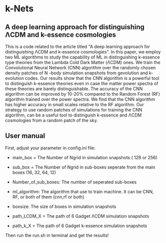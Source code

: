 # k-Nets
## A deep learning approach for distinguishing ΛCDM and k-essence cosmologies

This is a code related to the article titled "A deep learning approach for distinguishing ΛCDM and k-essence cosmologies". In this paper, we employ two ML algorithms to study the capability of ML in distinguishing k-essence type theories from the Lambda Cold Dark Matter (ΛCDM) ones. We train the Convolutional Neural Network (CNN) algorithm over the randomly chosen density patches of N -body simulation snapshots from gevolution and k-evolution codes. Our results show that the CNN algorithm is a powerful tool to distinguish k-essence theories even in case the matter power spectra of these theories are barely distinguishable. The accuracy of the CNN algorithm can be improved by 10-20% compared to the Random Forest (RF) algorithm trained over the power spectra. We find that the CNN algorithm has higher accuracy in small scales relative to the RF algorithm. Our strategy to use random patches of simulations for training the CNN algorithm, can be a useful tool to distinguish k-essence and ΛCDM cosmologies from a random patch of the sky.

## User manual

First, adjust your parameter in config.ini file:

* main_box = The Number of Ngrid in simulation snapshots ( 128 or 256)

* sub_box =  The Number of Ngrid in sub-boxes seperate from the main boxes (16, 32, 64, 12)
* Number_of_sub_boxes: The number of seperated sub-boxes
* ml_algorithm: The algorithm that use to train machine. It can be CNN, RF, or both of them (cnn,rf or both)
* boxsize: The size of boxes in simulation snapshots 

* path_LCDM_X = The path of 6 Gadget ΛCDM simulation snapshots 
* path_k_X = The path of 6 Gadget k-essence simulation snapshots 

Then run the run.sh in terminal and get the results!
